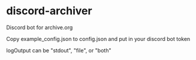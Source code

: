 # discord-archiver
Discord bot for archive.org

Copy example_config.json to config.json and put in your discord bot token

logOutput can be "stdout", "file", or "both"